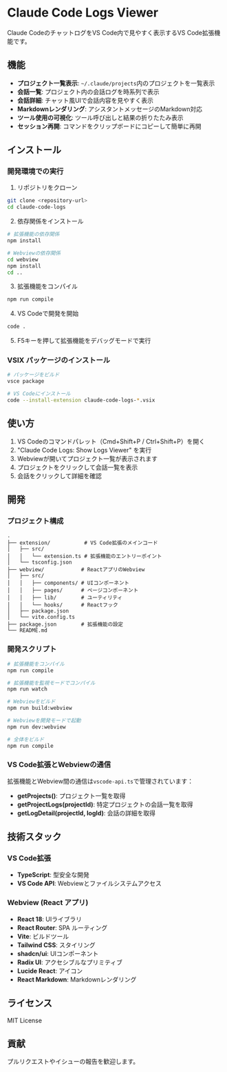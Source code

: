 # Claude Code Logs Viewer

Claude CodeのチャットログをVS Code内で見やすく表示するVS Code拡張機能です。

## 機能

- **プロジェクト一覧表示**: `~/.claude/projects`内のプロジェクトを一覧表示
- **会話一覧**: プロジェクト内の会話ログを時系列で表示
- **会話詳細**: チャット風UIで会話内容を見やすく表示
- **Markdownレンダリング**: アシスタントメッセージのMarkdown対応
- **ツール使用の可視化**: ツール呼び出しと結果の折りたたみ表示
- **セッション再開**: コマンドをクリップボードにコピーして簡単に再開

## インストール

### 開発環境での実行

1. リポジトリをクローン
```bash
git clone <repository-url>
cd claude-code-logs
```

2. 依存関係をインストール
```bash
# 拡張機能の依存関係
npm install

# Webviewの依存関係
cd webview
npm install
cd ..
```

3. 拡張機能をコンパイル
```bash
npm run compile
```

4. VS Codeで開発を開始
```bash
code .
```

5. F5キーを押して拡張機能をデバッグモードで実行

### VSIX パッケージのインストール

```bash
# パッケージをビルド
vsce package

# VS Codeにインストール
code --install-extension claude-code-logs-*.vsix
```

## 使い方

1. VS Codeのコマンドパレット（Cmd+Shift+P / Ctrl+Shift+P）を開く
2. "Claude Code Logs: Show Logs Viewer" を実行
3. Webviewが開いてプロジェクト一覧が表示されます
4. プロジェクトをクリックして会話一覧を表示
5. 会話をクリックして詳細を確認

## 開発

### プロジェクト構成

```
.
├── extension/           # VS Code拡張のメインコード
│   ├── src/
│   │   └── extension.ts # 拡張機能のエントリーポイント
│   └── tsconfig.json
├── webview/            # ReactアプリのWebview
│   ├── src/
│   │   ├── components/ # UIコンポーネント
│   │   ├── pages/      # ページコンポーネント
│   │   ├── lib/        # ユーティリティ
│   │   └── hooks/      # Reactフック
│   ├── package.json
│   └── vite.config.ts
├── package.json        # 拡張機能の設定
└── README.md
```

### 開発スクリプト

```bash
# 拡張機能をコンパイル
npm run compile

# 拡張機能を監視モードでコンパイル
npm run watch

# Webviewをビルド
npm run build:webview

# Webviewを開発モードで起動
npm run dev:webview

# 全体をビルド
npm run compile
```

### VS Code拡張とWebviewの通信

拡張機能とWebview間の通信は`vscode-api.ts`で管理されています：

- **getProjects()**: プロジェクト一覧を取得
- **getProjectLogs(projectId)**: 特定プロジェクトの会話一覧を取得  
- **getLogDetail(projectId, logId)**: 会話の詳細を取得

## 技術スタック

### VS Code拡張
- **TypeScript**: 型安全な開発
- **VS Code API**: Webviewとファイルシステムアクセス

### Webview (React アプリ)
- **React 18**: UIライブラリ
- **React Router**: SPA ルーティング
- **Vite**: ビルドツール
- **Tailwind CSS**: スタイリング
- **shadcn/ui**: UIコンポーネント
- **Radix UI**: アクセシブルなプリミティブ
- **Lucide React**: アイコン
- **React Markdown**: Markdownレンダリング

## ライセンス

MIT License

## 貢献

プルリクエストやイシューの報告を歓迎します。